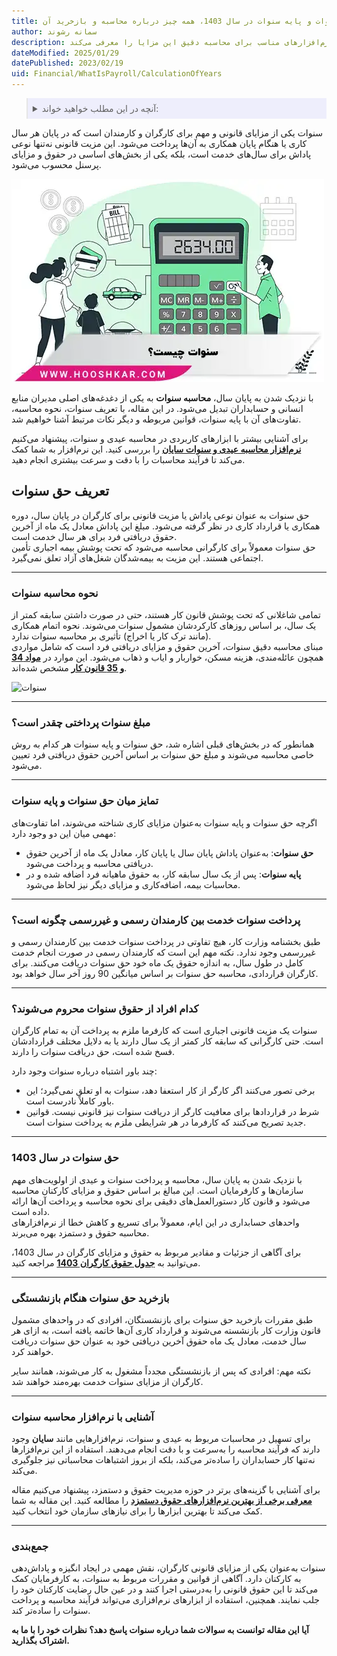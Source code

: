 ```yaml
---
title: حق سنوات و پایه سنوات در سال 1403، همه چیز درباره محاسبه و بازخرید آن
author: سمانه رشوند
description: سنوات پاداشی قانونی است که به کارگران در پایان سال کاری یا هنگام پایان همکاری پرداخت می‌شود. این مقاله به نحوه محاسبه سنوات، تفاوت آن با پایه سنوات و قوانین مرتبط پرداخته و نرم‌افزارهای مناسب برای محاسبه دقیق این مزایا را معرفی می‌کند.
dateModified: 2025/01/29
datePublished: 2023/02/19
uid: Financial/WhatIsPayroll/CalculationOfYears
---
```

<blockquote style="background-color:#eeeefc; padding:0.5rem">
<details>
  <summary>آنچه در این مطلب خواهید خواند:</summary>
  <ul>
    <li>تعریف حق سنوات</li>
    <li>نحوه محاسبه سنوات</li>
    <li>مبلغ سنوات پرداختی چقدر است؟</li>
    <li>تمایز میان حق سنوات و پایه سنوات</li>
    <li>پرداخت سنوات خدمت بین کارمندان رسمی و غیررسمی چگونه است؟</li>
    <li>کدام افراد از حقوق سنوات محروم می‌شوند؟</li>
    <li>حق سنوات در سال 1403</li>
    <li>بازخرید حق سنوات هنگام بازنشستگی</li>
    <li>آشنایی با نرم‌افزار محاسبه سنوات</li>
  </ul>
</details>
</blockquote>

سنوات یکی از مزایای قانونی و مهم برای کارگران و کارمندان است که در پایان هر سال کاری یا هنگام پایان همکاری به آن‌ها پرداخت می‌شود. این مزیت قانونی نه‌تنها نوعی پاداش برای سال‌های خدمت است، بلکه یکی از بخش‌های اساسی در حقوق و مزایای پرسنل محسوب می‌شود. 

![سنوات چیست](./Images/CalculationOfYears-02.webp)

با نزدیک شدن به پایان سال، **محاسبه سنوات** به یکی از دغدغه‌های اصلی مدیران منابع انسانی و حسابداران تبدیل می‌شود. در این مقاله، با تعریف سنوات، نحوه محاسبه، تفاوت‌های آن با پایه سنوات، قوانین مربوطه و دیگر نکات مرتبط آشنا خواهیم شد.  

برای آشنایی بیشتر با ابزارهای کاربردی در محاسبه عیدی و سنوات، پیشنهاد می‌کنیم **[نرم‌افزار محاسبه عیدی و سنوات سایان](https://www.hooshkar.com/Software/Sayan/Module/Payroll)** را بررسی کنید. این نرم‌افزار به شما کمک می‌کند تا فرآیند محاسبات را با دقت و سرعت بیشتری انجام دهید.

## تعریف حق سنوات
حق سنوات به عنوان نوعی پاداش یا مزیت قانونی برای کارگران در پایان سال، دوره همکاری یا قرارداد کاری در نظر گرفته می‌شود. مبلغ این پاداش معادل یک ماه از آخرین حقوق دریافتی فرد برای هر سال خدمت است.  
حق سنوات معمولاً برای کارگرانی محاسبه می‌شود که تحت پوشش بیمه اجباری تأمین اجتماعی هستند. این مزیت به بیمه‌شدگان شغل‌های آزاد تعلق نمی‌گیرد.  

---

### نحوه محاسبه سنوات
تمامی شاغلانی که تحت پوشش قانون کار هستند، حتی در صورت داشتن سابقه کمتر از یک سال، بر اساس روزهای کارکردشان مشمول سنوات می‌شوند. نحوه اتمام همکاری (مانند ترک کار یا اخراج) تأثیری بر محاسبه سنوات ندارد.  
مبنای محاسبه دقیق سنوات، آخرین حقوق و مزایای دریافتی فرد است که شامل مواردی همچون عائله‌مندی، هزینه مسکن، خواربار و ایاب و ذهاب می‌شود. این موارد در **[مواد 34 و 35 قانون کار](https://www.mcls.gov.ir/fa/law/267/%d9%81%d8%b5%d9%84-%d8%b3%d9%88%d9%85-%d8%b4%d8%b1%d8%a7%db%8c%d8%b7-%da%a9%d8%a7%d8%b1)** مشخص شده‌اند.  

![سنوات](./Images/CalculationOfYears.webp)

---

### مبلغ سنوات پرداختی چقدر است؟

همانطور که در بخش‌های قبلی اشاره شد، حق سنوات و پایه سنوات هر کدام به روش خاصی محاسبه می‌شوند و مبلغ حق سنوات بر اساس آخرین حقوق دریافتی فرد تعیین می‌شود.

---

### تمایز میان حق سنوات و پایه سنوات
اگرچه حق سنوات و پایه سنوات به‌عنوان مزایای کاری شناخته می‌شوند، اما تفاوت‌های مهمی میان این دو وجود دارد:  
- **حق سنوات**: به‌عنوان پاداش پایان سال یا پایان کار، معادل یک ماه از آخرین حقوق دریافتی محاسبه و پرداخت می‌شود.  
- **پایه سنوات**: پس از یک سال سابقه کار، به حقوق ماهیانه فرد اضافه شده و در محاسبات بیمه، اضافه‌کاری و مزایای دیگر نیز لحاظ می‌شود.  

---

### پرداخت سنوات خدمت بین کارمندان رسمی و غیررسمی چگونه است؟

طبق بخشنامه وزارت کار، هیچ تفاوتی در پرداخت سنوات خدمت بین کارمندان رسمی و غیررسمی وجود ندارد. نکته مهم این است که کارمندان رسمی در صورت انجام خدمت کامل در طول سال، به اندازه حقوق یک ماه خود حق سنوات دریافت می‌کنند. برای کارگران قراردادی، محاسبه حق سنوات بر اساس میانگین 90 روز آخر سال خواهد بود.

---

### کدام افراد از حقوق سنوات محروم می‌شوند؟
سنوات یک مزیت قانونی اجباری است که کارفرما ملزم به پرداخت آن به تمام کارگران است. حتی کارگرانی که سابقه کار کمتر از یک سال دارند یا به دلایل مختلف قراردادشان فسخ شده است، حق دریافت سنوات را دارند.  

چند باور اشتباه درباره سنوات وجود دارد:  
- برخی تصور می‌کنند اگر کارگر از کار استعفا دهد، سنوات به او تعلق نمی‌گیرد؛ این باور کاملاً نادرست است.  
- شرط در قراردادها برای معافیت کارگر از دریافت سنوات نیز قانونی نیست. قوانین جدید تصریح می‌کنند که کارفرما در هر شرایطی ملزم به پرداخت سنوات است.  

---

### حق سنوات در سال 1403
با نزدیک شدن به پایان سال، محاسبه و پرداخت سنوات و عیدی از اولویت‌های مهم سازمان‌ها و کارفرمایان است. این مبالغ بر اساس حقوق و مزایای کارکنان محاسبه می‌شود و قانون کار دستورالعمل‌های دقیقی برای نحوه محاسبه و پرداخت آن‌ها ارائه داده است.  
واحدهای حسابداری در این ایام، معمولاً برای تسریع و کاهش خطا از نرم‌افزارهای محاسبه حقوق و دستمزد بهره می‌برند.  

برای آگاهی از جزئیات و مقادیر مربوط به حقوق و مزایای کارگران در سال 1403، می‌توانید به **[جدول حقوق کارگران 1403](https://www.hooshkar.com/Wiki/Payroll/Payroll1403)** مراجعه کنید.

---

### بازخرید حق سنوات هنگام بازنشستگی

طبق مقررات بازخرید حق سنوات برای بازنشستگان، افرادی که در واحدهای مشمول قانون وزارت کار بازنشسته می‌شوند و قرارداد کاری آن‌ها خاتمه یافته است، به ازای هر سال خدمت، معادل یک ماه حقوق آخرین دریافتی خود به عنوان حق سنوات دریافت خواهند کرد.

نکته مهم: افرادی که پس از بازنشستگی مجدداً مشغول به کار می‌شوند، همانند سایر کارگران از مزایای سنوات خدمت بهره‌مند خواهند شد.

---

### آشنایی با نرم‌افزار محاسبه سنوات
برای تسهیل در محاسبات مربوط به عیدی و سنوات، نرم‌افزارهایی مانند **سایان** وجود دارند که فرآیند محاسبه را به‌سرعت و با دقت انجام می‌دهند. استفاده از این نرم‌افزارها نه‌تنها کار حسابداران را ساده‌تر می‌کند، بلکه از بروز اشتباهات محاسباتی نیز جلوگیری می‌کند.  

برای آشنایی با گزینه‌های برتر در حوزه مدیریت حقوق و دستمزد، پیشنهاد می‌کنیم مقاله **[معرفی برخی از بهترین نرم‌افزارهای حقوق دستمزد](https://www.hooshkar.com/Wiki/Financial/TheBestPayrollSoftware)** را مطالعه کنید. این مقاله به شما کمک می‌کند تا بهترین ابزارها را برای نیازهای سازمان خود انتخاب کنید.

---

### جمع‌بندی
سنوات به‌عنوان یکی از مزایای قانونی کارگران، نقش مهمی در ایجاد انگیزه و پاداش‌دهی به کارکنان دارد. آگاهی از قوانین و مقررات مربوط به سنوات، به کارفرمایان کمک می‌کند تا این حقوق قانونی را به‌درستی اجرا کنند و در عین حال رضایت کارکنان خود را جلب نمایند. همچنین، استفاده از ابزارهای نرم‌افزاری می‌تواند فرآیند محاسبه و پرداخت سنوات را ساده‌تر کند.  

**آیا این مقاله توانست به سوالات شما درباره سنوات پاسخ دهد؟ نظرات خود را با ما به اشتراک بگذارید.**